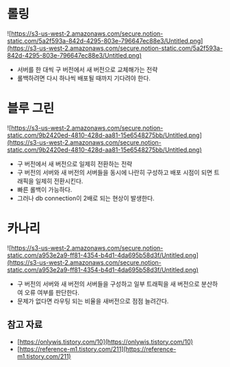 # 롤링

![https://s3-us-west-2.amazonaws.com/secure.notion-static.com/5a2f593a-842d-4295-803e-796647ec88e3/Untitled.png](https://s3-us-west-2.amazonaws.com/secure.notion-static.com/5a2f593a-842d-4295-803e-796647ec88e3/Untitled.png)

- 서버를 한 대씩 구 버전에서 새 버전으로 교체해가는 전략
- 롤백하려면 다시 하나씩 배포될 때까지 기다려야 한다.

# 블루 그린

![https://s3-us-west-2.amazonaws.com/secure.notion-static.com/9b2420ed-4810-428d-aa81-15e6548275bb/Untitled.png](https://s3-us-west-2.amazonaws.com/secure.notion-static.com/9b2420ed-4810-428d-aa81-15e6548275bb/Untitled.png)

- 구 버전에서 새 버전으로 일제히 전환하는 전략
- 구 버전의 서버와 새 버전의 서버들을 동시에 나란히 구성하고 배포 시점이 되면 트래픽을 일제히 전환시킨다.
- 빠른 롤백이 가능하다.
- 그러나 db connection이 2배로 되는 현상이 발생한다.

# 카나리

![https://s3-us-west-2.amazonaws.com/secure.notion-static.com/a953e2a9-ff81-4354-b4d1-4da695b58d3f/Untitled.png](https://s3-us-west-2.amazonaws.com/secure.notion-static.com/a953e2a9-ff81-4354-b4d1-4da695b58d3f/Untitled.png)

- 구 버전의 서버와 새 버전의 서버들을 구성하고 일부 트래픽을 새 버전으로 분산하여 오류 여부를 판단한다.
- 문제가 없다면 라우팅 되는 비율을 새버전으로 점점 늘려간다.

## 참고 자료

- [https://onlywis.tistory.com/10](https://onlywis.tistory.com/10)
- [https://reference-m1.tistory.com/211](https://reference-m1.tistory.com/211)
